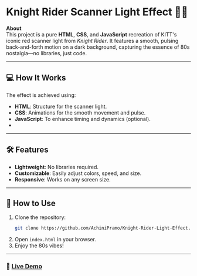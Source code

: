 # Knight Rider Scanner Light Effect 🚗✨  

**About**  
This project is a pure **HTML**, **CSS**, and **JavaScript** recreation of KITT's iconic red scanner light from *Knight Rider*. It features a smooth, pulsing back-and-forth motion on a dark background, capturing the essence of 80s nostalgia—no libraries, just code.  

---

## 💻 How It Works  
The effect is achieved using:  
- **HTML**: Structure for the scanner light.  
- **CSS**: Animations for the smooth movement and pulse.  
- **JavaScript**: To enhance timing and dynamics (optional).
- 
---

## 🛠️ Features  
- **Lightweight**: No libraries required.  
- **Customizable**: Easily adjust colors, speed, and size.  
- **Responsive**: Works on any screen size.

---

## 🌟 How to Use  
1. Clone the repository:  
   ```bash
   git clone https://github.com/AchiniPramo/Knight-Rider-Light-Effect.git
   ```  
2. Open `index.html` in your browser.  
3. Enjoy the 80s vibes!  

---

### 🔗 [Live Demo](https://knight-rider.vercel.app/)
